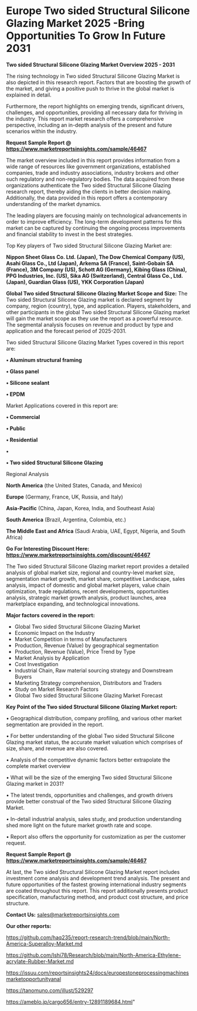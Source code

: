 # Europe Two sided Structural Silicone Glazing Market 2025 -Bring Opportunities To Grow In Future 2031

<Strong> Two sided Structural Silicone Glazing Market Overview 2025 - 2031</strong>

The rising technology in Two sided Structural Silicone Glazing Market is also depicted in this research report. Factors that are boosting the growth of the market, and giving a positive push to thrive in the global market is explained in detail.

Furthermore, the report highlights on emerging trends, significant drivers, challenges, and opportunities, providing all necessary data for thriving in the industry. This report market research offers a comprehensive perspective, including an in-depth analysis of the present and future scenarios within the industry.

<strong>Request Sample Report @ <a href=https://www.marketreportsinsights.com/sample/46467>https://www.marketreportsinsights.com/sample/46467</a></strong>

The market overview included in this report provides information from a wide range of resources like government organizations, established companies, trade and industry associations, industry brokers and other such regulatory and non-regulatory bodies. The data acquired from these organizations authenticate the Two sided Structural Silicone Glazing research report, thereby aiding the clients in better decision making. Additionally, the data provided in this report offers a contemporary understanding of the market dynamics.

The leading players are focusing mainly on technological advancements in order to improve efficiency. The long-term development patterns for this market can be captured by continuing the ongoing process improvements and financial stability to invest in the best strategies.

Top Key players of Two sided Structural Silicone Glazing Market are:

<strong>Nippon Sheet Glass Co. Ltd. (Japan), The Dow Chemical Company (US), Asahi Glass Co., Ltd (Japan), Arkema SA (France), Saint-Gobain SA (France), 3M Company (US), Schott AG (Germany), Kibing Glass (China), PPG Industries, Inc. (US), Sika AG (Switzerland), Central Glass Co., Ltd. (Japan), Guardian Glass (US), YKK Corporation (Japan)</strong>

<strong><b>Global Two sided Structural Silicone Glazing Market Scope and Size:</b></strong>
The Two sided Structural Silicone Glazing market is declared segment by company, region (country), type, and application. Players, stakeholders, and other participants in the global Two sided Structural Silicone Glazing market will gain the market scope as they use the report as a powerful resource. The segmental analysis focuses on revenue and product by type and application and the forecast period of 2025-2031.

Two sided Structural Silicone Glazing Market Types covered in this report are:

<strong>•  Aluminum structural framing

•  Glass panel

•  Silicone sealant

•  EPDM</strong>

Market Applications covered in this report are:

<strong>•  Commercial

•  Public

•  Residential

•  

•  Two sided Structural Silicone Glazing</strong> 

Regional Analysis

<strong>North America</strong> (the United States, Canada, and Mexico)

<strong>Europe</strong> (Germany, France, UK, Russia, and Italy)

<strong>Asia-Pacific</strong> (China, Japan, Korea, India, and Southeast Asia)

<strong>South America</strong> (Brazil, Argentina, Colombia, etc.)

<strong>The Middle East and Africa</strong> (Saudi Arabia, UAE, Egypt, Nigeria, and South Africa)

<strong>Go For Interesting Discount Here: <a href=https://www.marketreportsinsights.com/discount/46467>https://www.marketreportsinsights.com/discount/46467</a></strong>

The Two sided Structural Silicone Glazing market report provides a detailed analysis of global market size, regional and country-level market size, segmentation market growth, market share, competitive Landscape, sales analysis, impact of domestic and global market players, value chain optimization, trade regulations, recent developments, opportunities analysis, strategic market growth analysis, product launches, area marketplace expanding, and technological innovations.

<strong><b>Major factors covered in the report:</b></strong>
<ul>
  <li>Global Two sided Structural Silicone Glazing Market </li>
  <li>Economic Impact on the Industry</li>
  <li>Market Competition in terms of Manufacturers</li>
  <li>Production, Revenue (Value) by geographical segmentation</li>
  <li>Production, Revenue (Value), Price Trend by Type</li>
  <li>Market Analysis by Application</li>
  <li>Cost Investigation</li>
  <li>Industrial Chain, Raw material sourcing strategy and Downstream Buyers</li>
  <li>Marketing Strategy comprehension, Distributors and Traders</li>
  <li>Study on Market Research Factors</li>
  <li>Global Two sided Structural Silicone Glazing Market Forecast</li>
</ul>

<strong><b>Key Point of the Two sided Structural Silicone Glazing Market report:</b></strong>

• Geographical distribution, company profiling, and various other market segmentation are provided in the report.

• For better understanding of the global Two sided Structural Silicone Glazing market status, the accurate market valuation which comprises of size, share, and revenue are also covered.

• Analysis of the competitive dynamic factors better extrapolate the complete market overview

• What will be the size of the emerging Two sided Structural Silicone Glazing market in 2031?

• The latest trends, opportunities and challenges, and growth drivers provide better construal of the Two sided Structural Silicone Glazing Market.

• In-detail industrial analysis, sales study, and production understanding shed more light on the future market growth rate and scope.

• Report also offers the opportunity for customization as per the customer request.

<strong>Request Sample Report @ <a href=https://www.marketreportsinsights.com/sample/46467>https://www.marketreportsinsights.com/sample/46467</a></strong>

At last, the Two sided Structural Silicone Glazing Market report includes investment come analysis and development trend analysis. The present and future opportunities of the fastest growing international industry segments are coated throughout this report. This report additionally presents product specification, manufacturing method, and product cost structure, and price structure.

<strong>Contact Us:</strong>
sales@marketreportsinsights.com

<strong>Our other reports:</strong>

<a href=https://github.com/haq235/report-research-trend/blob/main/North-America-Superalloy-Market.md>https://github.com/haq235/report-research-trend/blob/main/North-America-Superalloy-Market.md</a>

<a href=https://github.com/Ishi78/Research/blob/main/North-America-Ethylene-acrylate-Rubber-Market.md>https://github.com/Ishi78/Research/blob/main/North-America-Ethylene-acrylate-Rubber-Market.md</a>

<a href=https://issuu.com/reportsinsights24/docs/europestoneprocessingmachinesmarketopportunityanal>https://issuu.com/reportsinsights24/docs/europestoneprocessingmachinesmarketopportunityanal</a>

<a href=https://tanomuno.com/illust/529297>https://tanomuno.com/illust/529297</a>

<a href=https://ameblo.jp/cargo656/entry-12891189684.html>https://ameblo.jp/cargo656/entry-12891189684.html</a>"
